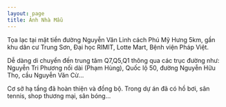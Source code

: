 ```yaml
---
layout: page
title: Ảnh Nhà Mẫu
---
```


Tọa lạc tại mặt tiền đường Nguyễn Văn Linh cách Phú Mỹ Hưng 5km, gần khu dân cư Trung Sơn, Đại học RIMIT, Lotte Mart, Bệnh viện Pháp Việt.

Dễ dàng di chuyển đến trung tâm Q7,Q5,Q1 thông qua các trục đường như: Nguyễn Tri Phương nối dài (Phạm Hùng), Quốc lộ 50, đường Nguyễn Hữu Thọ, cầu Nguyễn Văn Cừ...

Cơ sở hạ tầng đã hoàn thiện và đồng bộ. Trong dự án đã có hồ bơi, sân tennis, shop thương mại, sân bóng...